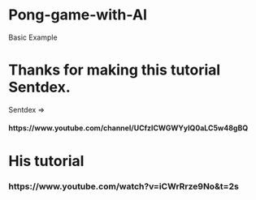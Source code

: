 # Pong-game-with-AI
Basic Example
<h1>Thanks for making this tutorial Sentdex.</h1>
Sentdex => <h4>https://www.youtube.com/channel/UCfzlCWGWYyIQ0aLC5w48gBQ</h4>
<h1>His tutorial</h1>
<h3>https://www.youtube.com/watch?v=iCWrRrze9No&t=2s</h3>
